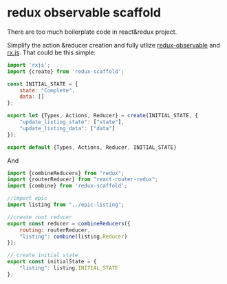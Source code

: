 # redux observable scaffold
There are too much boilerplate code in react&redux project.

Simplify the action &reducer creation and fully utlize [redux-observable](https://github.com/redux-observable/redux-observable) and [rx.js](https://github.com/ReactiveX/rxjs). That could be this simple:

```js
import 'rxjs';
import {create} from 'redux-scaffold';

const INITIAL_STATE = {
    state: "Complete",
    data: []
};

export let {Types, Actions, Reducer} = create(INITIAL_STATE, {
    "update_listing_state": ["state"],
    "update_listing_data": ["data"]
});

export default {Types, Actions, Reducer, INITIAL_STATE}
```

And 
```js
import {combineReducers} from "redux";
import {routerReducer} from "react-router-redux";
import {combine} from 'redux-scaffold';

//import epic
import listing from "../epic-listing";

//create root reducer
export const reducer = combineReducers({
    routing: routerReducer,
    "listing": combine(listing.Reducer)
});

// create initial state
export const initialState = {
    "listing": listing.INITIAL_STATE
};
```
